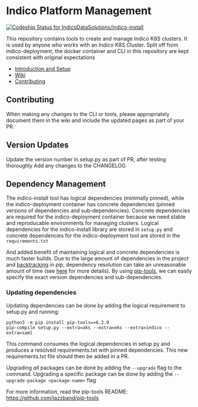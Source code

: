 # Indico Platform Management
[![Codeship Status for IndicoDataSolutions/indico-install](https://app.codeship.com/projects/52ec5580-2390-0138-f313-5e60cb46bbdf/status?branch=development)](https://app.codeship.com/projects/383042)

This repository contains tools to create and manage Indico K8S clusters. It is used by anyone who works with an Indico K8S Cluster.
Split off from indico-deployment, the docker container and CLI in this repository are kept consistent with original expectations

- [Introduction and Setup](https://github.com/IndicoDataSolutions/indico-deployment/wiki/Introduction-and-Setup)
- [Wiki](https://github.com/IndicoDataSolutions/indico-deployment/wiki)
- [Contributing](#contributing)


## Contributing
When making any changes to the CLI or tools, please appropriately document them in the wiki and include the updated pages as part of your PR.

## Version Updates
Update the version number in setup.py as part of PR, after testing thoroughly
Add any changes to the CHANGELOG

## Dependency Management
The indico-install tool has logical dependencies (minimally pinned), while the indico-deployment container has concrete dependencies (pinned versions of dependencies and sub-dependencies). Concrete dependencies are required for the indico-deployment container because we need stable and reproducable environments for managing clusters. Logical dependencies for the indico-install library are stored in `setup.py` and concrete dependencies for the indico-deployment tool are stored in the `requirements.txt`

And added benefit of maintaining logical and concrete dependencies is much faster builds. Due to the large amount of dependencies in the project and [backtracking](https://pip.pypa.io/en/latest/topics/dependency-resolution/#backtracking) in pip, dependency resolution can take an unreasonable amount of time (see [here](https://github.com/pypa/pip/issues/9517) for more details). By using [pip-tools](https://github.com/jazzband/pip-tools), we can easily specify the exact version dependencies and sub-dependencies.

### Updating dependencies
Updating dependencies can be done by adding the logical requirement to setup.py and running:
```
python3 -m pip install pip-tools==6.2.0
pip-compile setup.py --extra=aks --extra=eks --extra=indico --extra=saml
```

This command consumes the logical dependencies in setup.py and produces a resolved requirements.txt with pinned dependencies. This new requirements.txt file should then be added in a PR.

Upgrading *all* packages can be done by adding the `--upgrade` flag to the command. Upgrading a specific package can be done by adding the `--upgrade-package <package-name>` flag

For more information, read the pip-tools README: https://github.com/jazzband/pip-tools
